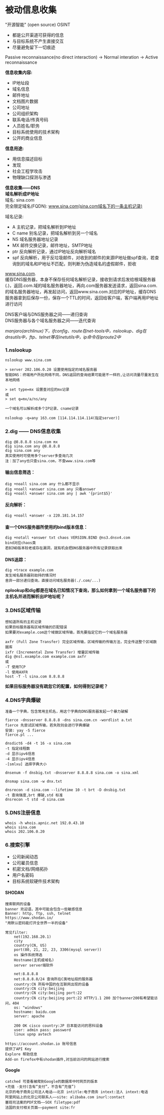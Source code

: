 # 被动信息收集

"开源智能" (open source) OSINT
* 都是公开渠道可获得的信息
* 与目标系统不产生直接交互
* 尽量避免留下一切痕迹

Passive reconnaissance(no direct interaction) -> Normal interation -> Active reconnaissance  

**信息收集内容:**
* IP地址段  
* 域名信息  
* 邮件地址  
* 文档图片数据  
* 公司地址  
* 公司组织架构  
* 联系电话/传真号码  
* 人员姓名/职务  
* 目标系统使用的技术架构  
* 公开的商业信息  

**信息用途:**
* 用信息描述目标  
* 发现  
* 社会工程学攻击  
* 物理缺口探测与渗透  

**信息收集——DNS**    
**域名解析成IP地址**    
域名: sina.com     
完全限定域名(FQDN): www.sina.com(sina.com域名下的一条主机记录)      
	  
域名记录:   
* A 主机记录，把域名解析到IP地址  
* C name 别名记录，把域名解析到另一个域名  
* NS 域名服务器地址记录  
* MX 邮件交换记录，邮件地址，SMTP地址  
* ptr 反向解析记录，通过IP地址反向解析域名  
* spf 反向解析，用于反垃圾邮件，对收到的邮件的来源IP地址做spf查询，若查询到的域名和IP地址不匹配，则判断为伪造域名的虚假邮件，拒收  
			  
www.sina.com.  
缓存DNS服务器，本身不保存任何域名解析记录，接收到请求后发给根域服务器(.)，返回.com.域的域名服务器地址，再向.com服务器发送请求，返回sina.com.的域名服务器地址，再发起访问，返回www.sina.com.对应的IP地址，缓存DNS服务器拿到后保存一份，保存一个TTL的时间，返回给客户端，客户端再用IP地址进行访问   
      
DNS客户端与DNS服务器之间——递归查询  
DNS服务器与各个域名服务器之间——迭代查询  

*manjaro(archlinux)下，ifconfig、route在net-tools中，nslookup、dig在dnsutils中，ftp、telnet等在inetutils中，ip命令在iproute2中*  

### 1.nslookup  
	nslookup www.sina.com  

	> server 202.106.0.20 设置使用指定的域名服务器  
	智能DNS：终端用户所处网络不同，DNS返回的查询结果可能是不一样的,让访问流量尽量发生在本地网络  

	> set type=mx 设置查对应的mx记录  
	或  
	> set q=mx/a/ns/any  

	一个域名可以解析成多个IP记录、cname记录  

	nslookup -q=any 163.com [114.114.114.114(指定server)]  
### 2.dig —— DNS信息收集  
	dig @8.8.8.8 sina.com mx  
	dig sina.com any @8.8.8.8  
	dig sina.com any  
	真实使用时可使用多个server多查询几次  
	注：加了any也只查sina.com，不查www.sina.com等  

#### 输出信息筛选：  
	dig +noall sina.com any 什么都不显示  
	dig +noall +answer sina.com any 只看answer  
	dig +noall +answer sina.com any | awk '{print$5}'  

#### 反向解析：  
	dig +noall +answer -x 220.181.14.157  

#### 查一个DNS服务器所使用的bind版本信息：  
	dig +notall +answer txt chaos VERSION.BIND @ns3.dnsv4.com  
	bind对应chaos类  
	若BIND版本较老或存在漏洞，就有机会把DNS服务器中所有记录获取出来  

#### DNS追踪：  
	dig +trace example.com    
	发生域名服务器别劫持的情况时     
	舍弃一部分递归查询，直接访问域名服务器(./.com/...)    
     
**nplookup和dig都是在域名已知情况下查询，那么如何拿到一个域名服务器下的主机名并进而解析出IP地址呢？**      
### 3.DNS区域传输    
	想知道所有的主机记录    
	如果目标服务器有区域传输的匹配错误    
	如果要对example.com这个域做区域传输，首先要指定它的一个域名服务器   
	      
	axfr (Full Zone Transfer) 完全区域传输，区域传输的传输方法，完全传送整个区域数据库
	ixfr (Incremental Zone Transfer) 增量区域传输
	dig @nsl.example.com example.com axfr
	或
	-T 使用TCP    
	-l 使用AXFR
	host -T -l sina.com 8.8.8.8
	      
**如果目标服务器没有疏忽它的配置，如何得到记录呢？**    
### 4.DNS字典爆破
	准备一个字典，包含常用主机名，用这个字典向DNS服务器发起一个暴力破解
    
	fierce -dnsserver 8.8.8.8 -dns sina.com.cn -wordlist a.txt     
	fierce 先尝试区域传输，若失败则会进行字典爆破     
	安装: yay -S fierce      
	fierce.pl ...
         
	dnsdict6 -d4 -t 16 -x sina.com     
	-t 指定线程数    
	-d 显示ipv6信息    
	-4 显示ipv4信息    
	-[smlxu] 选择字典大小     
	
	dnsenum -f dnsbig.txt -dnsserver 8.8.8.8 sina.com -o sina.xml

	dnsmap sina.com -w dnx.txt

	dnsrecon -d sina.com --lifetime 10 -t brt -D dnsbig.txt
	-t 查询强度,brt 爆破,std 标准
	dnsrecon -t std -d sina.com

### 5.DNS注册信息
	whois -h whois.apnic.net 192.0.43.10
	whois sina.com
	whois 202.106.0.20

### 6.搜索引擎
* 公司新闻动态    
* 公司雇员信息    
* 机密文档/网络拓扑    
* 用户名密码    
* 目标系统软硬件技术架构     

#### SHODAN
	搜索联网的设备   
	banner 欢迎语，其中可能会包含一些敏感信息    
	Banner: http, ftp, ssh, telnet    
	https://www.shodan.io/    
	"用默认密码能打开全世界一半的设备"
		
	常见filter:    
		net(192.168.20.1) 
		city
		country(CN, US)
		port(80, 21, 22, 23, 3306(mysql server))
		os 操作系统筛选
		Hostname(主机或域名)
		server server端软件
		   
		net:8.8.8.8
		net:8.8.8.8/24 查询所在C类地址段的服务器
		country:CN 所有中国的在互联网出现的设备
		country:CN city:beijing
		country:CN city:beijing port:22
		country:CN city:beijing port:22 HTTP/1.1 200 加个banner200有希望能访问，404
		os: "windows"
		hostname: baidu.com
		server: apache

		200 OK cisco country:JP 日本能访问的思科设备
		user: admin pass: password
		linux upnp avtech

	https://account.shodan.io 账号信息
	提供了API Key
	Explore 帮助信息
	Add-on firefox中有shodan插件,对当前访问的网站进行搜索    
	      
#### Google
	catched 可查看被爬到Google的数据库中时网页的版本
	+充值 -支付(含有“支付”，不含有“充值”)
	北京的电子商务公司法人电话——北京 intitle:电子商务 intext:法人 intext:电话
	阿里网站上的北京公司联系人——site: alibaba.com inurl:contact
	塞班司法案的PDF文档——SOX filetype:pdf
	法国的支付相关页面——payment site:fr
